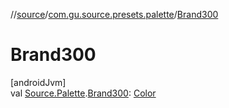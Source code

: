 //[source](../../index.md)/[com.gu.source.presets.palette](index.md)/[Brand300](-brand300.md)

# Brand300

[androidJvm]\
val [Source.Palette](../com.gu.source/-source/-palette/index.md).[Brand300](-brand300.md): [Color](https://developer.android.com/reference/kotlin/androidx/compose/ui/graphics/Color.html)
